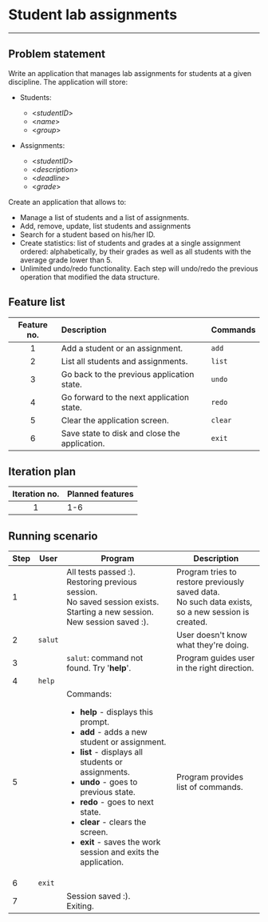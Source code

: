 # Student lab assignments
<hr>

## Problem statement
Write an application that manages lab assignments for students at a given discipline. The application
will store:

* Students:
  * <*studentID*>
  * <*name*>
  * <*group*>

* Assignments:
  * <*studentID*>
  * <*description*>
  * <*deadline*>
  * <*grade*>

Create an application that allows to:
* Manage a list of students and a list of assignments.
* Add, remove, update, list students and assignments
* Search for a student based on his/her ID.
* Create statistics: list of students and grades at a single assignment ordered: alphabetically, by their grades as well as all students with the average grade lower than 5.
* Unlimited undo/redo functionality. Each step will undo/redo the previous operation that modified the data structure.

## Feature list

Feature no.   | Description                                                  | Commands
:------------:|:-------------------------------------------------------------|:--------
1             | Add a student or an assignment.                              | <code>add</code>
2             | List all students and assignments.                           | <code>list</code>
3             | Go back to the previous application state.                   | <code>undo</code>
4             | Go forward to the next application state.                    | <code>redo</code>
5             | Clear the application screen.                                | <code>clear</code>
6             | Save state to disk and close the application.                | <code>exit</code>

## Iteration plan

Iteration no. | Planned features
:------------:|:----------------
1             | 1-6

## Running scenario

<table>
    <thead>
        <tr>
            <th>Step</th>
            <th>User</th>
            <th>Program</th>
            <th>Description</th>
        </tr>
    </thead>
    <tbody>
        <tr>
            <td>1</td>
            <td></td>
            <td>All tests passed :).<br>
                Restoring previous session.<br>
                No saved session exists.<br>
                Starting a new session.<br>
                New session saved :).
            </td>
            <td>Program tries to restore previously saved data.<br>
                No such data exists, so a new session is created.
            </td>
        </tr>
        <tr>
            <td>2</td>
            <td><code>salut</code></td>
            <td></td>
            <td>User doesn't know what they're doing.</td>
        </tr>
        <tr>
            <td>3</td>
            <td></td>
            <td><code>salut</code>: command not found. Try '<b>help</b>'.</td>
            <td>Program guides user in the right direction.</td>
        </tr>
        <tr>
            <td>4</td>
            <td><code>help</code></td>
            <td></td>
            <td></td>
        </tr>
        <tr>
            <td>5</td>
            <td></td>
            <td>Commands:<br>
                <ul>
                    <li><b>help</b>  - displays this prompt.</li>
                    <li><b>add</b>   - adds a new student or assignment.</li>
                    <li><b>list</b>  - displays all students or assignments.</li>
                    <li><b>undo</b>  - goes to previous state.</li>
                    <li><b>redo</b>  - goes to next state.</li>
                    <li><b>clear</b> - clears the screen.</li>
                    <li><b>exit</b>  - saves the work session and exits the application.</li>
                </ul>
            </td>
            <td>Program provides list of commands.</td>
        </tr>
        <tr>
            <td>6</td>
            <td><code>exit</code></td>
            <td></td>
            <td></td>
        </tr>
        <tr>
            <td>7</td>
            <td></td>
            <td>Session saved :).<br>
                Exiting.
            </td>
            <td></td>
        </tr>
    </tbody>
</table>
